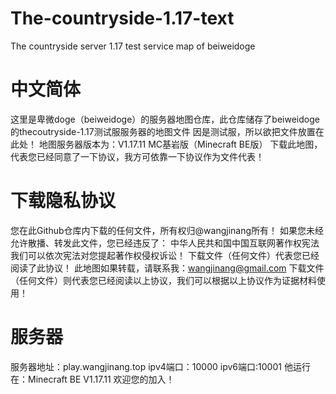 # The-countryside-1.17-text
The countryside server 1.17 test service map of beiweidoge

# 中文简体
这里是卑微doge（beiweidoge）的服务器地图仓库，此仓库储存了beiweidoge的thecoutryside-1.17测试服服务器的地图文件
因是测试服，所以欲把文件放置在此处！
地图服务器版本为：V1.17.11 MC基岩版（Minecraft BE版）
下载此地图，代表您已经同意了一下协议，我方可依靠一下协议作为文件代表！
# 下载隐私协议
您在此Github仓库内下载的任何文件，所有权归@wangjinang所有！
如果您未经允许散播、转发此文件，您已经违反了：
中华人民共和国中国互联网著作权宪法
我们可以依次宪法对您提起著作权侵权诉讼！
下载文件（任何文件）代表您已经阅读了此协议！
此地图如果转载，请联系我：wangjinang@gmail.com
下载文件（任何文件）则代表您已经阅读以上协议，我们可以根据以上协议作为证据材料使用！
# 服务器
服务器地址：play.wangjinang.top
ipv4端口：10000
ipv6端口:10001
他运行在：Minecraft BE V1.17.11
欢迎您的加入！

